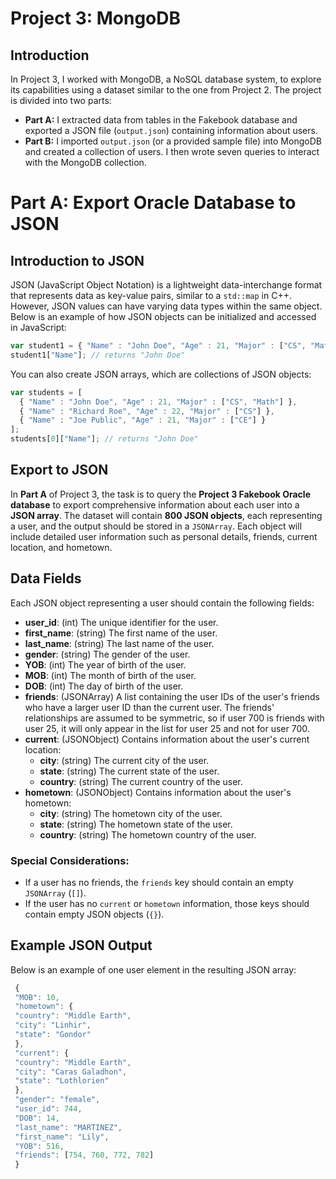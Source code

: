 # Project 3: MongoDB

## Introduction

In Project 3, I worked with MongoDB, a NoSQL database system, to explore its capabilities using a dataset similar to the one from Project 2. The project is divided into two parts:

- **Part A:** I extracted data from tables in the Fakebook database and exported a JSON file (`output.json`) containing information about users.
- **Part B:** I imported `output.json` (or a provided sample file) into MongoDB and created a collection of users. I then wrote seven queries to interact with the MongoDB collection.

# Part A: Export Oracle Database to JSON

## Introduction to JSON

JSON (JavaScript Object Notation) is a lightweight data-interchange format that represents data as key-value pairs, similar to a `std::map` in C++. However, JSON values can have varying data types within the same object. Below is an example of how JSON objects can be initialized and accessed in JavaScript:

```javascript
var student1 = { "Name" : "John Doe", "Age" : 21, "Major" : ["CS", "Math"] }
student1["Name"]; // returns "John Doe"
```
You can also create JSON arrays, which are collections of JSON objects:
```javascript
var students = [
  { "Name" : "John Doe", "Age" : 21, "Major" : ["CS", "Math"] },
  { "Name" : "Richard Roe", "Age" : 22, "Major" : ["CS"] },
  { "Name" : "Joe Public", "Age" : 21, "Major" : ["CE"] }
];
students[0]["Name"]; // returns "John Doe"
```

## Export to JSON

In **Part A** of Project 3, the task is to query the **Project 3 Fakebook Oracle database** to export comprehensive information about each user into a **JSON array**. The dataset will contain **800 JSON objects**, each representing a user, and the output should be stored in a `JSONArray`. Each object will include detailed user information such as personal details, friends, current location, and hometown.

## Data Fields

Each JSON object representing a user should contain the following fields:

- **user_id**: (int) The unique identifier for the user.
- **first_name**: (string) The first name of the user.
- **last_name**: (string) The last name of the user.
- **gender**: (string) The gender of the user.
- **YOB**: (int) The year of birth of the user.
- **MOB**: (int) The month of birth of the user.
- **DOB**: (int) The day of birth of the user.
- **friends**: (JSONArray) A list containing the user IDs of the user's friends who have a larger user ID than the current user. The friends' relationships are assumed to be symmetric, so if user 700 is friends with user 25, it will only appear in the list for user 25 and not for user 700.
- **current**: (JSONObject) Contains information about the user's current location:
  - **city**: (string) The current city of the user.
  - **state**: (string) The current state of the user.
  - **country**: (string) The current country of the user.
- **hometown**: (JSONObject) Contains information about the user's hometown:
  - **city**: (string) The hometown city of the user.
  - **state**: (string) The hometown state of the user.
  - **country**: (string) The hometown country of the user.

### Special Considerations:
- If a user has no friends, the `friends` key should contain an empty `JSONArray` (`[]`).
- If the user has no `current` or `hometown` information, those keys should contain empty JSON objects (`{}`).

## Example JSON Output

Below is an example of one user element in the resulting JSON array:
```javascript
 {
 "MOB": 10,
 "hometown": {
 "country": "Middle Earth",
 "city": "Linhir",
 "state": "Gondor"
 },
 "current": {
 "country": "Middle Earth",
 "city": "Caras Galadhon",
 "state": "Lothlorien"
 },
 "gender": "female",
 "user_id": 744,
 "DOB": 14,
 "last_name": "MARTINEZ",
 "first_name": "Lily",
 "YOB": 516,
 "friends": [754, 760, 772, 782]
 }
```
